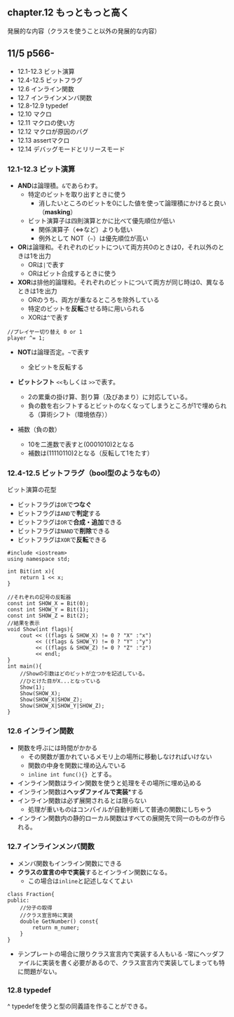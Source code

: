 ## chapter.12 もっともっと高く
発展的な内容（クラスを使うこと以外の発展的な内容）
## 11/5 p566-
- 12.1-12.3  ビット演算
- 12.4-12.5 ビットフラグ
- 12.6 インライン関数
- 12.7 インラインメンバ関数
- 12.8-12.9 typedef
- 12.10 マクロ
- 12.11 マクロの使い方
- 12.12 マクロが原因のバグ
- 12.13 assertマクロ
- 12.14 デバッグモードとリリースモード

### 12.1-12.3 ビット演算 
- **AND**は論理積。```&```であらわす。
	- 特定のビットを取り出すときに使う
		- 消したいところのビットを0にした値を使って論理積にかけると良い（**masking**）
	- ビット演算子は四則演算とかに比べて優先順位が低い
		- 関係演算子（<=>など）よりも低い
		- 例外として NOT（```~```）は優先順位が高い
- **OR**は論理和。それぞれのビットについて両方共0のときは0，それ以外のときは1を出力
	- ORは```|```で表す
	- ORはビット合成するときに使う
- **XOR**は排他的論理和。それぞれのビットについて両方が同じ時は0、異なるときは1を出力
	- ORのうち、両方が重なるところを除外している
	- 特定のビットを**反転**させる時に用いられる
	- XORは```^```で表す
```
//プレイヤー切り替え 0 or 1
player ^= 1;
```
- **NOT**は論理否定。```~```で表す
	- 全ビットを反転する
- **ビットシフト** ```<<```もしくは ```>>```で表す。
	- 2の累乗の掛け算、割り算（及びあまり）に対応している。
	- 負の数を右シフトするとビットのなくなってしまうところが1で埋められる（算術シフト（環境依存）） 

- 補数（負の数）
	- 10を二進数で表すと(0001010)2となる
	- 補数は(11110110)2となる（反転して1をたす）

### 12.4-12.5 ビットフラグ（bool型のようなもの）
ビット演算の花型

- ビットフラグは```OR```で**つなぐ**
- ビットフラグは```AND```で**判定**する
- ビットフラグは```OR```で**合成・追加**できる
- ビットフラグは```NAND```で**削除**できる
- ビットフラグは```XOR```で**反転**できる

```
#include <iostream>
using namespace std;

int Bit(int x){
	return 1 << x;
}

//それぞれの記号の反転器
const int SHOW_X = Bit(0);
const int SHOW_Y = Bit(1);
const int SHOW_Z = Bit(2);
//結果を表示
void Show(int flags){
	cout << ((flags & SHOW_X) != 0 ? "X" :"x")
		 << ((flags & SHOW_Y) != 0 ? "Y" :"y")
		 << ((flags & SHOW_Z) != 0 ? "Z" :"z")
		 << endl;
}
int main(){
	//Showの引数はどのビットが立つかを記述している。
	//ひとけた目がX...となっている
	Show(1);
	Show(SHOW_X);
	Show(SHOW_X|SHOW_Z);
	Show(SHOW_X|SHOW_Y|SHOW_Z);
}
```

### 12.6 インライン関数
- 関数を呼ぶには時間がかかる
	- その関数が置かれているメモリ上の場所に移動しなければいけない
	- 関数の中身を関数に埋め込んでいる
	- ```inline int func(){} ```とする。
- インライン関数はライン関数を使うと処理をその場所に埋め込める
- インライン関数は**ヘッダファイルで実装***する
- インライン関数は必ず展開されるとは限らない
	- 処理が重いものはコンパイルが自動判断して普通の関数にしちゃう
- インライン関数内の静的ローカル関数はすべての展開先で同一のものが作られる。

### 12.7 インラインメンバ関数
- メンバ関数もインライン関数にできる
- **クラスの宣言の中で実装**するとインライン関数になる。
	- この場合は```inline```と記述しなくてよい
```
class Fraction{
public:
	//分子の取得
	//クラス宣言時に実装
	double GetNumber() const{
		return m_numer;
	}
}
```
- テンプレートの場合に限りクラス宣言内で実装する人もいる
	-常にヘッダファイルに実装を書く必要があるので、クラス宣言内で実装してしまっても特に問題がない。

### 12.8 typedef
^ typedefを使うと型の同義語を作ることができる。